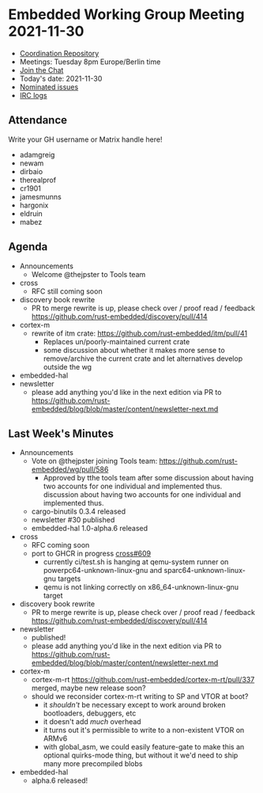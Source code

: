 # Embedded Working Group Meeting 2021-11-30

* [Coordination Repository]
* Meetings: Tuesday 8pm Europe/Berlin time
* [Join the Chat]
* Today's date: 2021-11-30
* [Nominated issues](https://github.com/search?q=org%3Arust-embedded+label%3Anominated+is%3Aopen&type=Issues)
* [IRC logs]

[Coordination Repository]: https://github.com/rust-embedded/wg
[Join the Chat]: https://riot.im/app/#/room/#rust-embedded:matrix.org
[IRC logs]: https://libera.irclog.whitequark.org/rust-embedded/2021-11-30

## Attendance

Write your GH username or Matrix handle here!

* adamgreig
* newam
* dirbaio
* therealprof
* cr1901
* jamesmunns
* hargonix
* eldruin
* mabez


## Agenda

* Announcements
    * Welcome @thejpster to Tools team
* cross
    * RFC still coming soon
* discovery book rewrite
    * PR to merge rewrite is up, please check over / proof read / feedback https://github.com/rust-embedded/discovery/pull/414
* cortex-m
    * rewrite of itm crate: https://github.com/rust-embedded/itm/pull/41
        * Replaces un/poorly-maintained current crate
        * some discussion about whether it makes more sense to remove/archive the current crate and let alternatives develop outside the wg
* embedded-hal
* newsletter
    * please add anything you'd like in the next edition via PR to https://github.com/rust-embedded/blog/blob/master/content/newsletter-next.md

## Last Week's Minutes

* Announcements
    * Vote on @thejpster joining Tools team: https://github.com/rust-embedded/wg/pull/586
        * Approved by tthe tools team after some discussion about having two accounts for one individual and implemented thus. discussion about having two accounts for one individual and implemented thus.
    * cargo-binutils 0.3.4 released
    * newsletter #30 published
    * embedded-hal 1.0-alpha.6 released
* cross
    * RFC coming soon
    * port to GHCR in progress [cross#609](https://github.com/rust-embedded/cross/pull/609)
        * currently ci/test.sh is hanging at qemu-system runner on powerpc64-unknown-linux-gnu and sparc64-unknown-linux-gnu targets
        * qemu is not linking correctly on x86_64-unknown-linux-gnu target
* discovery book rewrite
    * PR to merge rewrite is up, please check over / proof read / feedback https://github.com/rust-embedded/discovery/pull/414
* newsletter
    * published!
    * please add anything you'd like in the next edition via PR to https://github.com/rust-embedded/blog/blob/master/content/newsletter-next.md
* cortex-m
    * cortex-m-rt https://github.com/rust-embedded/cortex-m-rt/pull/337 merged, maybe new release soon?
    * should we reconsider cortex-m-rt writing to SP and VTOR at boot?
        * it _shouldn't_ be necessary except to work around broken bootloaders, debuggers, etc
        * it doesn't add _much_ overhead
        * it turns out it's permissible to write to a non-existent VTOR on ARMv6
        * with global_asm, we could easily feature-gate to make this an optional quirks-mode thing, but without it we'd need to ship many more precompiled blobs
* embedded-hal
    * alpha.6 released!
